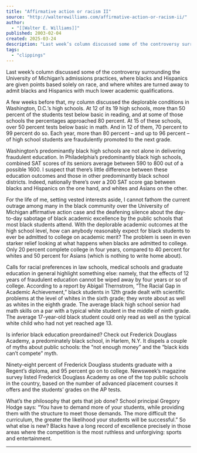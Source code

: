 ```yaml
---
title: "Affirmative action or racism II"
source: "http://walterewilliams.com/affirmative-action-or-racism-ii/"
author:
  - "[[Walter E. Williams]]"
published: 2003-02-04
created: 2025-03-24
description: "Last week’s column discussed some of the controversy surrounding the University of Michigan’s admissions practices, where blacks and Hispanics are given points based solely on race, and where whites are turned away to admit blacks and Hispanics with much lower academic qualifications."
tags:
  - "clippings"
---
```

Last week’s column discussed some of the controversy surrounding the University of Michigan’s admissions practices, where blacks and Hispanics are given points based solely on race, and where whites are turned away to admit blacks and Hispanics with much lower academic qualifications.

A few weeks before that, my column discussed the deplorable conditions in Washington, D.C.’s high schools. At 12 of its 19 high schools, more than 50 percent of the students test below basic in reading, and at some of those schools the percentages approached 80 percent. At 15 of these schools, over 50 percent tests below basic in math. And in 12 of them, 70 percent to 99 percent do so. Each year, more than 80 percent – and up to 96 percent – of high school students are fraudulently promoted to the next grade.

Washington’s predominantly black high schools are not alone in delivering fraudulent education. In Philadelphia’s predominantly black high schools, combined SAT scores of its seniors average between 590 to 800 out of a possible 1600. I suspect that there’s little difference between these education outcomes and those in other predominantly black school districts. Indeed, nationally there’s over a 200 SAT score gap between blacks and Hispanics on the one hand, and whites and Asians on the other.

For the life of me, setting vested interests aside, I cannot fathom the current outrage among many in the black community over the University of Michigan affirmative action case and the deafening silence about the day-to-day sabotage of black academic excellence by the public schools that most black students attend. With the deplorable academic outcomes at the high school level, how can anybody reasonably expect for black students to ever be admitted to college on academic merit? The problem is seen in even starker relief looking at what happens when blacks are admitted to college. Only 20 percent complete college in four years, compared to 40 percent for whites and 50 percent for Asians (which is nothing to write home about).

Calls for racial preferences in law schools, medical schools and graduate education in general highlight something else: namely, that the effects of 12 years of fraudulent education cannot be wiped away by four years or so of college. According to a report by Abigail Thernstrom, “The Racial Gap in Academic Achievement,” black students in 12th grade dealt with scientific problems at the level of whites in the sixth grade; they wrote about as well as whites in the eighth grade. The average black high school senior had math skills on a par with a typical white student in the middle of ninth grade. The average 17-year-old black student could only read as well as the typical white child who had not yet reached age 13.

Is inferior black education preordained? Check out Frederick Douglass Academy, a predominately black school, in Harlem, N.Y. It dispels a couple of myths about public schools: the “not enough money” and the “black kids can’t compete” myth.

Ninety-eight percent of Frederick Douglass students graduate with a Regent’s diploma, and 95 percent go on to college. Newsweek’s magazine survey listed Frederick Douglass Academy as one of the top public schools in the country, based on the number of advanced placement courses it offers and the students’ grades on the AP tests.

What’s the philosophy that gets that job done? School principal Gregory Hodge says: “You have to demand more of your students, while providing them with the structure to meet those demands. The more difficult the curriculum, the greater the likelihood your students will be successful.” So what else is new? Blacks have a long record of excellence precisely in those areas where the competition is the most ruthless and unforgiving: sports and entertainment.

---